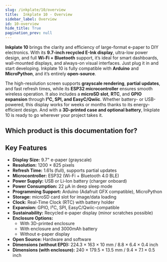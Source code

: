 ```yaml
---  
slug: /inkplate/10/overview  
title:  Inkplate 10 - Overview  
sidebar_label: Overview  
id: 10-overview
hide_title: True  
pagination_prev: null  
---
```


<SectionTitle title="Overview" backgroundImage="/img/arduino_bg.jpg" />

**Inkplate 10** brings the clarity and efficiency of large-format e-paper to DIY electronics. With its **9.7-inch recycled E-Ink display**, ultra-low power design, and full **Wi-Fi + Bluetooth** support, it’s ideal for smart dashboards, wall-mounted displays, and always-on visual interfaces. Just plug it in and start developing. Inkplate 10 is fully compatible with **Arduino** and **MicroPython**, and it’s entirely **open-source**.

The high-resolution screen supports **grayscale rendering**, **partial updates**, and fast refresh times, while its **ESP32 microcontroller** ensures smooth wireless operation. It also includes a **microSD slot**, **RTC**, and **GPIO expansion** through **I²C, SPI, and EasyC/Qwiic**. Whether battery- or USB-powered, this display works for weeks or months thanks to its energy-efficient design. And with a **3D-printed case and optional battery**, Inkplate 10 is ready to go wherever your project takes it.

<CenteredImage src="/img/inkplate10/333241.png" alt=" Inkplate 10" caption=" Inkplate 10 e-paper display board"/>

## Which product is this documentation for?

<QuickLink 
  title=" Inkplate 10" 
  description="333241"
  url="https://soldered.com/product/inkplate-10-9-7-e-paper-board-copy/"
  image="/img/inkplate10/333241.png" 
/>

<QuickLink 
  title=" Inkplate 10 without e-paper Display" 
  description="333243"
  url="https://soldered.com/product/inkplate-10-9-7-e-paper-board-copy/"
  image="/img/inkplate10/boardonly.png" 
/>

<QuickLink 
  title=" Inkplate 10 with e-paper & enclosure" 
  description="333242"
  url="https://soldered.com/product/inkplate-10-9-7-e-paper-board-copy/"
  image="/img/inkplate10/enclosure.png" 
/>

<QuickLink 
  title=" Inkplate 10 with e-paper, Enclosure & Battery" 
  description="333247"
  url="https://soldered.com/product/inkplate-10-9-7-e-paper-board-copy/"
  image="/img/inkplate10/ennbat.png" 
/>

## Key Features

- **Display Size:** 9.7" e-paper (grayscale)
- **Resolution:** 1200 × 825 pixels
- **Refresh Time:** 1.61s (full), supports partial updates
- **Microcontroller:** ESP32 (Wi-Fi + Bluetooth 4.0 BLE)
- **Power Supply:** USB or Li-Ion battery (charger onboard)
- **Power Consumption:** 22 µA in deep sleep mode
- **Programming Support:** Arduino (Adafruit GFX compatible), MicroPython
- **Storage:** microSD card slot for image/data loading
- **Clock:** Real-Time Clock (RTC) with battery holder
- **Expansion:** GPIO, I²C, SPI, EasyC/Qwiic-compatible
- **Sustainability:** Recycled e-paper display (minor scratches possible)
- **Enclosure Options:**
  - With 3D-printed enclosure
  - With enclosure and 3000mAh battery
  - Without e-paper display
- **Open Source:** Hardware and software
- **Dimensions (without EPD):** 224.3 × 163 × 10 mm / 8.8 × 6.4 × 0.4 inch
- **Dimensions (with enclosure):** 240 × 179.5 × 13.5 mm / 9.4 × 7.1 × 0.5 inch